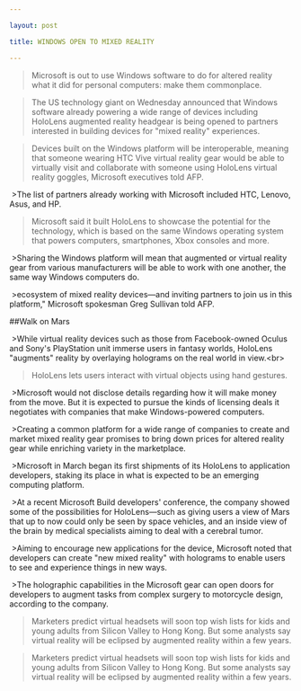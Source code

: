```yaml
---

layout: post

title: WINDOWS OPEN TO MIXED REALITY

---
```


>Microsoft is out to use Windows software to do for altered reality what it did for personal computers: make them commonplace.

>The US technology giant on Wednesday announced that Windows software already powering a wide range of devices including HoloLens augmented reality headgear is being opened to partners interested in building devices for "mixed reality" experiences.

>Devices built on the Windows platform will be interoperable, meaning that someone wearing HTC Vive virtual reality gear would be able to virtually visit and collaborate with someone using HoloLens virtual reality goggles, Microsoft executives told AFP.

 >The list of partners already working with Microsoft included HTC, Lenovo, Asus, and HP.

>Microsoft said it built HoloLens to showcase the potential for the technology, which is based on the same Windows operating system that powers computers, smartphones, Xbox consoles and more.

 >Sharing the Windows platform will mean that augmented or virtual reality gear from various manufacturers will be able to work with one another, the same way Windows computers do.

 >ecosystem of mixed reality devices—and inviting partners to join us in this platform," Microsoft spokesman Greg Sullivan told AFP.

##Walk on Mars

 >While virtual reality devices such as those from Facebook-owned Oculus and Sony's PlayStation unit immerse users in fantasy worlds, HoloLens "augments" reality by overlaying holograms on the real world in view.&lt;br&gt;

>HoloLens lets users interact with virtual objects using hand gestures.

 >Microsoft would not disclose details regarding how it will make money from the move. But it is expected to pursue the kinds of licensing deals it negotiates with companies that make Windows-powered computers.

 >Creating a common platform for a wide range of companies to create and market mixed reality gear promises to bring down prices for altered reality gear while enriching variety in the marketplace.

 >Microsoft in March began its first shipments of its HoloLens to application developers, staking its place in what is expected to be an emerging computing platform.

 >At a recent Microsoft Build developers' conference, the company showed some of the possibilities for HoloLens—such as giving users a view of Mars that up to now could only be seen by space vehicles, and an inside view of the brain by medical specialists aiming to deal with a cerebral tumor.

 >Aiming to encourage new applications for the device, Microsoft noted that developers can create "new mixed reality" with holograms to enable users to see and experience things in new ways.

 >The holographic capabilities in the Microsoft gear can open doors for developers to augment tasks from complex surgery to motorcycle design, according to the company.

>Marketers predict virtual headsets will soon top wish lists for kids and young adults from Silicon Valley to Hong Kong. But some analysts say virtual reality will be eclipsed by augmented reality within a few years.

>Marketers predict virtual headsets will soon top wish lists for kids and young adults from Silicon Valley to Hong Kong. But some analysts say virtual reality will be eclipsed by augmented reality within a few years.
